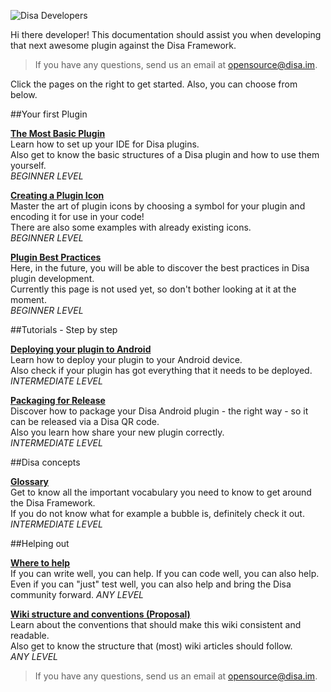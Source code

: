 ![Disa Developers](http://s30.postimg.org/se77wg0b5/disa_dev_banner.png)

Hi there developer!
This documentation should assist you when developing that next awesome plugin against the Disa Framework.

> If you have any questions, send us an email at opensource@disa.im.

Click the pages on the right to get started. Also, you can choose from below.

##Your first Plugin

**[The Most Basic Plugin](//github.com/Disa-im/DisaOpenSource/wiki/The-Most-Basic-Plugin)**  
Learn how to set up your IDE for Disa plugins.  
Also get to know the basic structures of a Disa plugin and how to use them yourself.  
_BEGINNER LEVEL_

**[Creating a Plugin Icon](//github.com/Disa-im/DisaOpenSource/wiki/Creating-A-Plugin-Icon)**  
Master the art of plugin icons by choosing a symbol for your plugin and encoding it for use in your code!  
There are also some examples with already existing icons.  
_BEGINNER LEVEL_

**[Plugin Best Practices](//github.com/Disa-im/DisaOpenSource/wiki/Plugin-Best-Practices)**  
Here, in the future, you will be able to discover the best practices in Disa plugin development.  
Currently this page is not used yet, so don't bother looking at it at the moment.  
_BEGINNER LEVEL_



##Tutorials - Step by step

**[Deploying your plugin to Android](//github.com/Disa-im/DisaOpenSource/wiki/Deploying-on-Android)**  
Learn how to deploy your plugin to your Android device.  
Also check if your plugin has got everything that it needs to be deployed.  
_INTERMEDIATE LEVEL_

**[Packaging for Release](//github.com/Disa-im/DisaOpenSource/wiki/Packaging-Android-Plugin-For-Release)**  
Discover how to package your Disa Android plugin - the right way - so it can be released via a Disa QR code.  
Also you learn how share your new plugin correctly.  
_INTERMEDIATE LEVEL_



##Disa concepts

**[Glossary](//github.com/Disa-im/DisaOpenSource/wiki/Glossary)**  
Get to know all the important vocabulary you need to know to get around the Disa Framework.  
If you do not know what for example a bubble is, definitely check it out.  
_INTERMEDIATE LEVEL_



##Helping out

**[Where to help](//github.com/Disa-im/DisaOpenSource/wiki/Contributions)**  
If you can write well, you can help. If you can code well, you can also help.  
Even if you can "just" test well, you can also help and bring the Disa community forward.
_ANY LEVEL_

**[Wiki structure and conventions (Proposal)](//github.com/Disa-im/DisaOpenSource/wiki/Wiki-Conventions)**  
Learn about the conventions that should make this wiki consistent and readable.  
Also get to know the structure that (most) wiki articles should follow.  
_ANY LEVEL_



> If you have any questions, send us an email at opensource@disa.im.